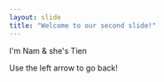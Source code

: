 ```yaml
---
layout: slide
title: "Welcome to our second slide!"
---
```

I'm Nam & she's Tien

Use the left arrow to go back!
